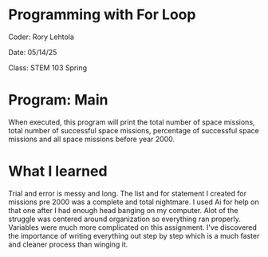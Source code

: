 # Programming with For Loop

Coder: Rory Lehtola

Date: 05/14/25

Class: STEM 103 Spring

# Program: Main

When executed, this program will print the total number of space missions, total 
number of successful space missions, percentage of successful space missions and 
all space missions before year 2000.

# What I learned

Trial and error is messy and long. The list and for statement I created for missions 
pre 2000 was a complete and total nightmare. I used Ai for help on that one after I 
had enough head banging on my computer. Alot of the struggle was centered around 
organization so everything ran properly. Variables were much more complicated on this
assignment. I've discovered the importance of writing everything out step by step
which is a much faster and cleaner process than winging it.
